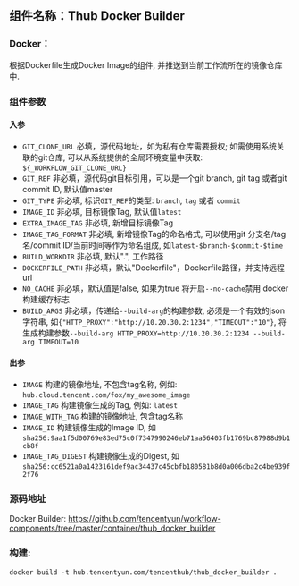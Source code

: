 ## 组件名称：Thub Docker Builder

### Docker：
根据Dockerfile生成Docker Image的组件, 并推送到当前工作流所在的镜像仓库中.

### 组件参数

#### 入参

- `GIT_CLONE_URL` 必填，源代码地址，如为私有仓库需要授权; 如需使用系统关联的git仓库, 可以从系统提供的全局环境变量中获取: `${_WORKFLOW_GIT_CLONE_URL}`
- `GIT_REF` 非必填，源代码git目标引用，可以是一个git branch, git tag 或者git commit ID, 默认值master
- `GIT_TYPE` 非必填, 标识`GIT_REF`的类型: `branch`, `tag` 或者 `commit`
- `IMAGE_ID` 非必填, 目标镜像Tag, 默认值`latest`
- `EXTRA_IMAGE_TAG` 非必填, 新增目标镜像Tag
- `IMAGE_TAG_FORMAT` 非必填, 新增镜像Tag的命名格式, 可以使用git 分支名/tag名/commit ID/当前时间等作为命名组成, 如`latest-$branch-$commit-$time`
- `BUILD_WORKDIR` 非必填, 默认".", 工作路径
- `DOCKERFILE_PATH` 非必填，默认"Dockerfile"，Dockerfile路径，并支持远程url
- `NO_CACHE` 非必填，默认值是false, 如果为true 将开启`--no-cache`禁用 docker 构建缓存标志
- `BUILD_ARGS` 非必填，传递给`--build-arg`的构建参数, 必须是一个有效的json字符串, 如`{"HTTP_PROXY":"http://10.20.30.2:1234","TIMEOUT":"10"}`, 将生成构建参数`--build-arg HTTP_PROXY=http://10.20.30.2:1234 --build-arg TIMEOUT=10`


#### 出参

- `IMAGE` 构建的镜像地址, 不包含tag名称, 例如: `hub.cloud.tencent.com/fox/my_awesome_image`
- `IMAGE_TAG` 构建镜像生成的Tag, 例如: `latest`
- `IMAGE_WITH_TAG` 构建的镜像地址, 包含tag名称
- `IMAGE_ID` 构建镜像生成的Image ID, 如`sha256:9aa1f5d00769e83ed75c0f7347990246eb71aa56403fb1769bc87988d9b1cb8f`
- `IMAGE_TAG_DIGEST` 构建镜像生成的Digest, 如`sha256:cc6521a0a1423161def9ac34437c45cbfb180581b8d0a006dba2c4be939f2f76`

### 源码地址

Docker Builder: <https://github.com/tencentyun/workflow-components/tree/master/container/thub_docker_builder>

### 构建:

`docker build -t hub.tencentyun.com/tencenthub/thub_docker_builder .`
